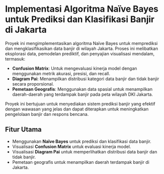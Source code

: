 # Implementasi Algoritma Naïve Bayes untuk Prediksi dan Klasifikasi Banjir di Jakarta

Proyek ini mengimplementasikan algoritma Naïve Bayes untuk memprediksi dan mengklasifikasikan data banjir di wilayah Jakarta. Proses ini melibatkan eksplorasi data, pemodelan prediktif, dan penyajian visualisasi mendalam, termasuk:

- **Confusion Matrix**: Untuk mengevaluasi kinerja model dengan menggunakan metrik akurasi, presisi, dan recall.
- **Diagram Pai**: Menampilkan distribusi kategori data banjir dan tidak banjir secara proporsional.
- **Pemetaan Geografis**: Menggunakan data spasial untuk menampilkan daerah-daerah yang terdampak banjir pada peta wilayah DKI Jakarta.

Proyek ini bertujuan untuk menyediakan sistem prediksi banjir yang efektif dengan wawasan yang jelas dan dapat diterapkan untuk meningkatkan pengelolaan banjir dan respons bencana.

## Fitur Utama

- Menggunakan **Naïve Bayes** untuk prediksi dan klasifikasi data banjir.
- Visualisasi **Confusion Matrix** untuk evaluasi kinerja model.
- Visualisasi **Diagram Pai** untuk memperlihatkan distribusi data banjir dan tidak banjir.
- Pemetaan geografis untuk menampilkan daerah terdampak banjir di Jakarta.

